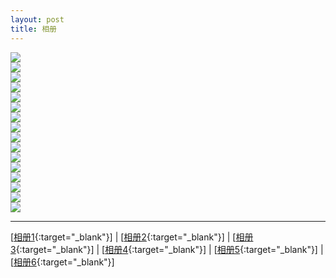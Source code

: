```yaml
---
layout: post
title: 相册
---
```


<img src="http://107.182.178.93/static/photos/small_IMG_0812.JPG"><br>
<img src="http://107.182.178.93/static/photos/small_IMG_0814.JPG"><br>
<img src="http://107.182.178.93/static/photos/small_IMG_0822.JPG"><br>
<img src="http://107.182.178.93/static/photos/small_IMG_0824.JPG"><br>
<img src="http://107.182.178.93/static/photos/small_IMG_0825.JPG"><br>
<img src="http://107.182.178.93/static/photos/small_IMG_0827.JPG"><br>
<img src="http://107.182.178.93/static/photos/small_IMG_0838.JPG"><br>
<img src="http://107.182.178.93/static/photos/small_IMG_0839.JPG"><br>
<img src="http://107.182.178.93/static/photos/small_IMG_0845.JPG"><br>
<img src="http://107.182.178.93/static/photos/small_IMG_0847.JPG"><br>
<img src="http://107.182.178.93/static/photos/small_IMG_0848.JPG"><br>
<img src="http://107.182.178.93/static/photos/small_IMG_0849.JPG"><br>
<img src="http://107.182.178.93/static/photos/small_IMG_0850.JPG"><br>
<img src="http://107.182.178.93/static/photos/small_IMG_0851.JPG"><br>
<img src="http://107.182.178.93/static/photos/small_IMG_0852.JPG"><br>
<img src="http://107.182.178.93/static/photos/small_IMG_0853.JPG"><br>

---

[[相册1][ref1]{:target="_blank"}] | [[相册2][ref2]{:target="_blank"}] | [[相册3][ref3]{:target="_blank"}] | [[相册4][ref4]{:target="_blank"}] | [[相册5][ref5]{:target="_blank"}] | [[相册6][ref6]{:target="_blank"}]

[ref0]:http://about.uuspider.com/2017/03/14/photo.html
[ref1]:http://about.uuspider.com/2017/03/14/photo1.html
[ref2]:http://about.uuspider.com/2017/03/14/photo2.html
[ref3]:http://about.uuspider.com/2017/03/14/photo3.html
[ref4]:http://about.uuspider.com/2017/03/14/photo4.html
[ref5]:http://about.uuspider.com/2017/03/14/photo5.html
[ref6]:http://about.uuspider.com/2017/03/14/photo6.html


<script type="text/javascript">var cnzz_protocol = (("https:" == document.location.protocol) ? " https://" : " http://");document.write(unescape("%3Cspan id='cnzz_stat_icon_1260865756'%3E%3C/span%3E%3Cscript src='" + cnzz_protocol + "s95.cnzz.com/z_stat.php%3Fid%3D1260865756%26show%3Dpic' type='text/javascript'%3E%3C/script%3E"));</script>
